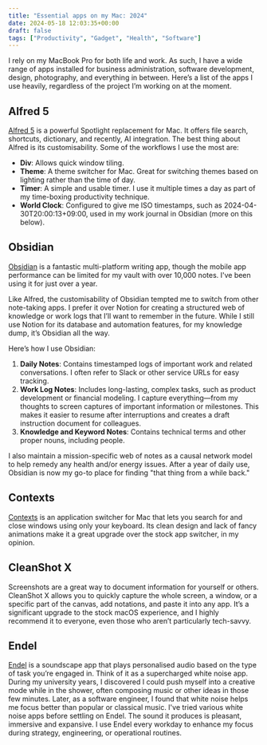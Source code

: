 ```yaml
---
title: "Essential apps on my Mac: 2024"
date: 2024-05-18 12:03:35+00:00
draft: false
tags: ["Productivity", "Gadget", "Health", "Software"]
---
```

I rely on my MacBook Pro for both life and work. As such, I have a wide range of apps installed for business administration, software development, design, photography, and everything in between. Here’s a list of the apps I use heavily, regardless of the project I’m working on at the moment.

## Alfred 5

[Alfred 5](https://www.alfredapp.com/) is a powerful Spotlight replacement for Mac. It offers file search, shortcuts, dictionary, and recently, AI integration. The best thing about Alfred is its customisability. Some of the workflows I use the most are:

- **Div**: Allows quick window tiling.
- **Theme**: A theme switcher for Mac. Great for switching themes based on lighting rather than the time of day.
- **Timer**: A simple and usable timer. I use it multiple times a day as part of my time-boxing productivity technique.
- **World Clock**: Configured to give me ISO timestamps, such as 2024-04-30T20:00:13+09:00, used in my work journal in Obsidian (more on this below).

## Obsidian

[Obsidian](https://obsidian.md/) is a fantastic multi-platform writing app, though the mobile app performance can be limited for my vault with over 10,000 notes. I've been using it for just over a year.

Like Alfred, the customisability of Obsidian tempted me to switch from other note-taking apps. I prefer it over Notion for creating a structured web of knowledge or work logs that I’ll want to remember in the future. While I still use Notion for its database and automation features, for my knowledge dump, it’s Obsidian all the way.

Here’s how I use Obsidian:

1. **Daily Notes**: Contains timestamped logs of important work and related conversations. I often refer to Slack or other service URLs for easy tracking.
2. **Work Log Notes**: Includes long-lasting, complex tasks, such as product development or financial modeling. I capture everything—from my thoughts to screen captures of important information or milestones. This makes it easier to resume after interruptions and creates a draft instruction document for colleagues.
3. **Knowledge and Keyword Notes**: Contains technical terms and other proper nouns, including people.

I also maintain a mission-specific web of notes as a causal network model to help remedy any health and/or energy issues. After a year of daily use, Obsidian is now my go-to place for finding "that thing from a while back."

## Contexts

[Contexts](https://contexts.co/) is an application switcher for Mac that lets you search for and close windows using only your keyboard. Its clean design and lack of fancy animations make it a great upgrade over the stock app switcher, in my opinion.

## CleanShot X

Screenshots are a great way to document information for yourself or others. CleanShot X allows you to quickly capture the whole screen, a window, or a specific part of the canvas, add notations, and paste it into any app. It’s a significant upgrade to the stock macOS experience, and I highly recommend it to everyone, even those who aren’t particularly tech-savvy.

## Endel

[Endel](https://endel.io/) is a soundscape app that plays personalised audio based on the type of task you’re engaged in. Think of it as a supercharged white noise app. During my university years, I discovered I could push myself into a creative mode while in the shower, often composing music or other ideas in those few minutes. Later, as a software engineer, I found that white noise helps me focus better than popular or classical music. I've tried various white noise apps before settling on Endel. The sound it produces is pleasant, immersive and expansive. I use Endel every workday to enhance my focus during strategy, engineering, or operational routines.
